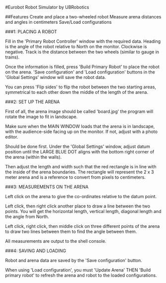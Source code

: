 #Eurobot Robot Simulator by UBRobotics

##Features
Create and place a two-wheeled robot 
Measure arena distances and angles in centimeters
Save/Load configurations

###1: PLACING A ROBOT

Fill in the 'Primary Robot Controller' window with the required data. Heading is the angle of the robot relative to North on the monitor. Clockwise is negative.
Track is the distance between the two wheels (similar to gauge in trains).

Once the information is filled, press 'Build Primary Robot' to place the robot on the arena. 'Save configuration' and 'Load configuration' buttons in the 'Global Settings' window will save the robot data.

You can press 'Flip sides' to flip the robot between the two starting areas, symmetrical to each other down the middle of the length of the arena.

###2: SET UP THE ARENA

First of all, the arena image should be called 'board.jpg' the program will rotate the image to fit in landscape.

Make sure when the MAIN WINDOW loads that the arena is in landscape, with the audience-side facing up on the monitor. If not, adjust with a photo editor.

Should be done first. Under the 'Global Settings' window, adjust datum position until the LARGE BLUE DOT aligns with the bottom right corner of the arena (within the walls).

Then adjust the length and width such that the red rectangle is in line with the inside of the arena boundaries. The rectangle will represent the 2 x 3 meter arena and is a reference to convert from pixels to centimeters.

###3: MEASUREMENTS ON THE ARENA

Left click on the arena to give the co-ordinates relative to the datum point.

Left click, then right click another place to draw a line between the two points. You will get the horizontal length, vertical length, diagonal length and the angle from North.

Left click, right click, then middle click on three different points of the arena to draw two lines between them to find the angle between them.

All measurements are output to the shell console.

###4: SAVING AND LOADING

Robot and arena data are saved by the 'Save configuration' button.

When using 'Load configuration', you must 'Update Arena' THEN 'Build primary robot' to refresh the arena and robot to the loaded configurations.
